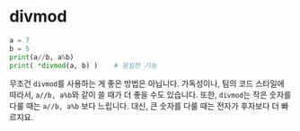 # divmod

```python
a = 7
b = 5
print(a//b, a%b)
print( *divmod(a, b) )    # 동일한 기능
```

무조건 `divmod`를 사용하는 게 좋은 방법은 아닙니다.
가독성이나, 팀의 코드 스타일에 따라서, `a//b, a%b`와 같이 쓸 때가 더 좋을 수도 있습니다.
또한, `divmod`는 작은 숫자를 다룰 때는 `a//b, a%b` 보다 느립니다. 대신, 큰 숫자를 다룰 때는 전자가 후자보다 더 빠르지요.